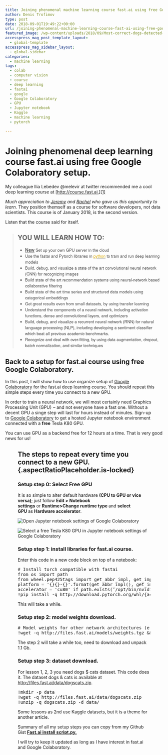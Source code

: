 ```yaml
---
title: Joining phenomenal machine learning course fast.ai using free Google Colaboratory setup.
author: Denis Trofimov
type: post
date: 2018-09-01T19:49:22+00:00
url: /joining-phenomenal-machine-learning-course-fast-ai-using-free-google-colaboratory-setup/
featured_image: /wp-content/uploads/2018/09/Most-correct-dogs-detected-by-CNN-trained-in-fast.ai-course-lesson-1-from-dogscats-dataset.png
accesspress_mag_post_template_layout:
  - global-template
accesspress_mag_sidebar_layout:
  - global-sidebar
categories:
  - machine learning
tags:
  - colab
  - computer vision
  - course
  - deep learning
  - fastai
  - google
  - Google Colaboratory
  - GPU
  - Jupyter notebook
  - Kaggle
  - machine learning
  - pytorch

---
```

# Joining phenomenal deep learning course fast.ai using free Google Colaboratory setup.

My colleague Ilia Lebedev @melevir at twitter recommended me a cool deep learning course at [http://course.fast.ai.][1]

<!--more-->

<em class="markup--em markup--p-em">Much appreciation to </em><a class="markup--anchor markup--p-anchor" href="https://twitter.com/jeremyphoward" target="_blank" rel="noopener nofollow nofollow noopener nofollow noopener" data-href="https://twitter.com/jeremyphoward"><em class="markup--em markup--p-em">Jeremy</em></a><em class="markup--em markup--p-em"> and </em><a class="markup--anchor markup--p-anchor" href="https://twitter.com/math_rachel" target="_blank" rel="noopener nofollow nofollow noopener nofollow noopener" data-href="https://twitter.com/math_rachel"><em class="markup--em markup--p-em">Rachel</em></a><em class="markup--em markup--p-em"> who gave us this opportunity to learn. </em>They position themself as a course for software developers, not data scientists. This course is of January 2018, is the second version.

Listen that the course said for itself.

> ## YOU WILL LEARN HOW TO:
> 
>   * <a class="ab-item" href="http://3.120.115.232/wp-admin/post-new.php" aria-haspopup="true"><span class="ab-label">New</span></a><span style="color: #444444;"><span style="font-family: Raleway, Helvetica Neue, Helvetica, Roboto, Arial, sans-serif;"><span style="font-size: small;"> Set up your own GPU server in the cloud</span></span></span>
>   * <span style="color: #444444;"><span style="font-family: Raleway, Helvetica Neue, Helvetica, Roboto, Arial, sans-serif;"><span style="font-size: small;">Use the fastai and Pytorch libraries in </span></span></span>[<span style="color: #dba901;"><span style="font-family: Raleway, Helvetica Neue, Helvetica, Roboto, Arial, sans-serif;"><span style="font-size: small;">python</span></span></span>][2]<span style="color: #444444;"><span style="font-family: Raleway, Helvetica Neue, Helvetica, Roboto, Arial, sans-serif;"><span style="font-size: small;"> to train and run deep learning models</span></span></span>
>   * <span style="color: #444444;"><span style="font-family: Raleway, Helvetica Neue, Helvetica, Roboto, Arial, sans-serif;"><span style="font-size: small;">Build, debug, and visualize a state of the art convolutional neural network (CNN) for recognizing images</span></span></span>
>   * <span style="color: #444444;"><span style="font-family: Raleway, Helvetica Neue, Helvetica, Roboto, Arial, sans-serif;"><span style="font-size: small;">Build state of the art recommendation systems using neural-network based collaborative filtering</span></span></span>
>   * <span style="color: #444444;"><span style="font-family: Raleway, Helvetica Neue, Helvetica, Roboto, Arial, sans-serif;"><span style="font-size: small;">Build state of the art time series and structured data models using categorical embeddings</span></span></span>
>   * <span style="color: #444444;"><span style="font-family: Raleway, Helvetica Neue, Helvetica, Roboto, Arial, sans-serif;"><span style="font-size: small;">Get great results even from small datasets, by using transfer learning</span></span></span>
>   * <span style="color: #444444;"><span style="font-family: Raleway, Helvetica Neue, Helvetica, Roboto, Arial, sans-serif;"><span style="font-size: small;">Understand the components of a neural network, including activation functions, dense and convolutional layers, and optimizers</span></span></span>
>   * <span style="color: #444444;"><span style="font-family: Raleway, Helvetica Neue, Helvetica, Roboto, Arial, sans-serif;"><span style="font-size: small;">Build, debug, and visualize a recurrent neural network (RNN) for natural language processing (NLP), including developing a sentiment classifier which beat all previous academic benchmarks.</span></span></span>
>   * <span style="color: #444444;"><span style="font-family: Raleway, Helvetica Neue, Helvetica, Roboto, Arial, sans-serif;"><span style="font-size: small;">Recognize and deal with over-fitting, by using data augmentation, dropout, batch normalization, and similar techniques</span></span></span>

## Back to a setup for fast.ai course using free Google Colaboratory.

In this post, I will show how to use organize setup of <a class="markup--anchor markup--p-anchor" href="https://colab.research.google.com/" target="_blank" rel="nofollow noopener" data-href="https://colab.research.google.com/">Google Colaboratory</a> for the fast.ai deep learning course. You should repeat this simple steps every time you connect to a new GPU.

In order to train a neural network, we will most certainly need Graphics Processing Unit (GPU)  &#8211; and not everyone have a fast one. Without a decent GPU a singe step will last for hours instead of minutes. Sign-up to <a class="markup--anchor markup--p-anchor" href="https://colab.research.google.com/" target="_blank" rel="nofollow noopener" data-href="https://colab.research.google.com/">Google Colaboratory</a> to get a hosted Jupyter notebook environment connected<strong class="markup--strong markup--p-strong"> </strong>with a **free** Tesla K80 GPU.

You can use GPU as a backend free for 12 hours at a time. That is very good news for us!<figure id="6aed" class="graf graf--figure graf-after--p"> 

## The steps to repeat every time you connect to a new GPU. {.aspectRatioPlaceholder.is-locked}

### Setup step 0: Select Free GPU

<p id="7ecb" class="graf graf--p graf-after--h3">
  It is so simple to alter default hardware <strong class="markup--strong markup--p-strong">(CPU to GPU or vice versa)</strong>; just follow <strong class="markup--strong markup--p-strong">Edit > Notebook settings</strong> or <strong class="markup--strong markup--p-strong">Runtime>Change runtime type </strong>and <strong class="markup--strong markup--p-strong">select GPU </strong>as <strong class="markup--strong markup--p-strong">Hardware accelerator</strong>.
</p>

![Open Jupyter notebook settings of Google Colaboratory](/wp-content/uploads/2018/09/Open-Jupyter-notebook-settings-of-Google-Colaboratory.png "Open Jupyter notebook settings of Google Colaboratory")

![Select a free Tesla K80 GPU in Jupyter notebook settings of Google Colaboratory](/wp-content/uploads/2018/09/Select-a-free-Tesla-K80-GPU-in-Jupyter-notebook-settings-of-Google-Colaboratory.png "Select a free Tesla K80 GPU in Jupyter notebook settings of Google Colaboratory")

### Setup step 1: install libraries for fast.ai course.

Enter this code in a new code block on top of a notebook:

<pre class="EnlighterJSRAW" data-enlighter-language="python"># Install torch compatible with fastai
from os import path
from wheel.pep425tags import get_abbr_impl, get_impl_ver, get_abi_tag
platform = '{}{}-{}'.format(get_abbr_impl(), get_impl_ver(), get_abi_tag())
accelerator = 'cu80' if path.exists('/opt/bin/nvidia-smi') else 'cpu'
!pip install -q http://download.pytorch.org/whl/{accelerator}/torch-0.3.1-{platform}-linux_x86_64.whl fastai torchvision</pre>

This will take a while.

### Setup step 2: model weights download.

<pre class="EnlighterJSRAW" data-enlighter-language="python"># Model weights for other network architectures (e.g. resnext50):
!wget -q http://files.fast.ai/models/weights.tgz && tar -xzf weights.tgz -C /usr/local/lib/python3.6/dist-packages/fastai
</pre>

The step 2 will take a while too, need to download and unpack 1.1 Gb.

### Setup step 3: dataset download.

For lesson 1, 2, 3 you need dogs $ cats dataset. This code does it. The dataset dogs & cats is available at http://files.fast.ai/data/dogscats.zip.

<pre class="EnlighterJSRAW" data-enlighter-language="python">!mkdir -p data
!wget -q http://files.fast.ai/data/dogscats.zip
!unzip -q dogscats.zip -d data/</pre>

Some lessons as 2nd use Kaggle datasets, but it is a theme for another article.

Summary of all my setup steps you can copy from my Github Gist <strong class="gist-header-title css-truncate-target"><a href="https://gist.github.com/denis-trofimov/77f8b6418b9ef4b45adca7ed587462d2">Fast.ai install script.py.</a></strong>

I will try to keep it updated as long as I have interest in fast.ai and Google Colaboratory.

 [1]: http://course.fast.ai/
 [2]: https://www.python.org/